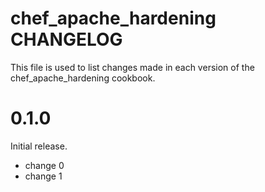 # chef_apache_hardening CHANGELOG

This file is used to list changes made in each version of the chef_apache_hardening cookbook.

# 0.1.0

Initial release.

- change 0
- change 1

